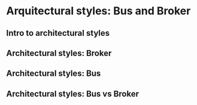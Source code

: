 # Arquitectural styles: Bus and Broker

## Intro to architectural styles

## Architectural styles: Broker

## Architectural styles: Bus

## Architectural styles: Bus vs Broker
